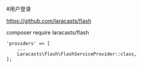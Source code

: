 #用户登录

https://github.com/laracasts/flash

composer require laracasts/flash

```
'providers' => [
	...
    Laracasts\Flash\FlashServiceProvider::class,
];
```


